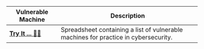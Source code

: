 | Vulnerable Machine | Description |
|--------------------|-------------|
| **[Try It ... 🧑‍💻](https://docs.google.com/spreadsheets/u/1/d/1dwSMIAPIam0PuRBkCiDI88pU3yzrqqHkDtBngUHNCw8/htmlview)** | Spreadsheet containing a list of vulnerable machines for practice in cybersecurity. |
